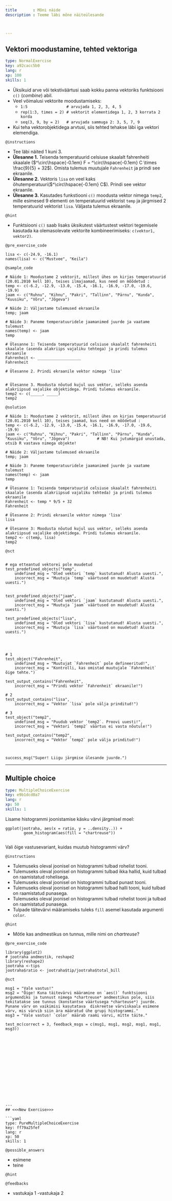 ```yaml
---
title       : Mõni näide
description : Teeme läbi mõne näiteülesande



---
```

## Vektori moodustamine, tehted vektoriga
```yaml
type: NormalExercise
key: a92cacc5b0
lang: r
xp: 100
skills: 1
```

- Üksikuid arve või tekstiväärtusi saab kokku panna vektoriks funktsiooni `c()` (*combine*) abil. 
- Veel võimalusi vektorite moodustamiseks:
    * `1:5                 # arvujada 1, 2, 3, 4, 5`
    * `rep(1:3, times = 2) # vektorit elementidega 1, 2, 3 korrata 2 korda`
    * `seq(3, 9, by = 2)   # arvujada sammuga 2: 3, 5, 7, 9`
- Kui teha vektorobjektidega arvtusi, siis tehted tehakse läbi iga vektori elemendiga.



`@instructions`
- Tee läbi näited 1 kuni 3.
- **Ülesanne 1.** Teisenda temperatuurid celsiuse skaalalt fahrenheiti skaalale ($^\circ\hspace{-0.1em} F = ^\circ\hspace{-0.1em} C \times \frac{9}{5} + 32$). Omista tulemus muutujale `Fahrenheit` ja prindi see ekraanile.
- **Ülesanne 2.** Vektoris `lisa` on veel kaks õhutemperatuuri($^\circ\hspace{-0.1em} C$). Prindi see vektor ekraanile.
- **Ülesanne 3.** Kasutades funkstiooni `c()` moodusta vektor nimega `temp2`, mille esimesed 9 elementi  on temperatuurid vektorist `temp` ja järgmised 2 temperatuurid vektorist `lisa`. Väljasta tulemus ekraanile.



`@hint`
- Funktsiooni `c()` saab lisaks üksikutest väärtustest vektori tegemisele kasutada ka olemasolevate vektorite kombineerimiseks: `c(vektor1, vektor2)`.



`@pre_exercise_code`
```{r}
lisa <- c(-24.9, -16.1)
names(lisa) <- c("Mustvee", "Keila")
```

`@sample_code`
```{r}
# Näide 1: Moodustame 2 vektorit, millest ühes on kirjas temperatuurid (20.01.2010 kell 10), teises ilmajaamad, kus need on mõõdetud :
temp <- c(-6.2, -12.9, -13.0, -15.4, -16.1, -16.9, -17.0, -19.6, -19.9)
jaam <- c("Ruhnu", "Kihnu", "Pakri", "Tallinn", "Pärnu", "Kunda", "Kuusiku", "Võru", "Jõgeva")            

# Näide 2: Väljastame tulemused ekraanile
temp; jaam

# Näide 3: Paneme temperatuuridele jaamanimed juurde ja vaatame tulemust
names(temp) <- jaam
temp

# Ülesanne 1: Teisenda temperatuurid celsiuse skaalalt fahrenheiti skaalale (asenda alakriips vajaliku tehtega) ja prindi tulemus ekraanile
Fahrenheit <- ___________________ 
Fahrenheit 

# Ülesanne 2. Prindi ekraanile vektor nimega 'lisa'


# Ülesanne 3. Moodusta nõutud kujul uus vektor, selleks asenda alakriipsud vajalike objektidega. Prindi tulemus ekraanile.
temp2 <- c(_____, _____) 
temp2
```

`@solution`
```{r}
# Näide 1: Moodustame 2 vektorit, millest ühes on kirjas temperatuurid (20.01.2010 kell 10), teises jaamad, kus need on mõõdetud :
temp <- c(-6.2, -12.9, -13.0, -15.4, -16.1, -16.9, -17.0, -19.6, -19.9)
jaam <- c("Ruhnu", "Kihnu", "Pakri", "Tallinn", "Pärnu", "Kunda", "Kuusiku", "Võru", "Jõgeva")            # NB! Kui jutumärgid unustada, otsib R vastava nimega objekte!

# Näide 2: Väljastame tulemused ekraanile
temp; jaam

# Näide 3: Paneme temperatuuridele jaamanimed juurde ja vaatame tulemust
names(temp) <- jaam
temp

# Ülesanne 1: Teisenda temperatuurid celsiuse skaalalt fahrenheiti skaalale (asenda alakriipsud vajaliku tehteda) ja prindi tulemus ekraanile
Fahrenheit <- temp * 9/5 + 32
Fahrenheit 

# Ülesanne 2: Prindi ekraanile vektor nimega 'lisa'
lisa

# Ülesanne 3: Moodusta nõutud kujul uus vektor, selleks asenda alakriipsud vajalike objektidega. Prindi tulemus ekraanile.
temp2 <- c(temp, lisa) 
temp2
```

`@sct`
```{r}

# ega etteantud vektorei pole muudetud
test_predefined_objects("temp",
    undefined_msg = "Oled vektori `temp` kustutanud! Alusta uuesti.", 
    incorrect_msg = "Muutuja `temp` väärtused on muudetud! Alusta uuesti.")
    
    
test_predefined_objects("jaam",
    undefined_msg = "Oled vektori `jaam` kustutanud! Alusta uuesti.", 
    incorrect_msg = "Muutuja `jaam` väärtused on muudetud! Alusta uuesti.")
    
test_predefined_objects("lisa",
    undefined_msg = "Oled vektori `lisa` kustutanud! Alusta uuesti.", 
    incorrect_msg = "Muutuja `lisa` väärtused on muudetud! Alusta uuesti.")
        
        


# 1
test_object("Fahrenheit", 
    undefined_msg = "Muutujat `Fahrenheit` pole defineeritud!", 
    incorrect_msg = "Kontrolli, kas omistad muutujale `Fahrenheit` õige tehte.")

test_output_contains("Fahrenheit", 
    incorrect_msg = "Prindi vektor `Fahrenheit` ekraanile!")

# 2
test_output_contains("lisa", 
    incorrect_msg = "Vektor `lisa` pole välja prinditud!")

# 3
test_object("temp2", 
    undefined_msg = "Puudub vektor `temp2`. Proovi uuesti!", 
    incorrect_msg = "Vektori `temp2` väärtus ei vasta nõutule!")
    
test_output_contains("temp2",
    incorrect_msg = "Vektor `temp2` pole välja prinditud!")



success_msg("Super! Liigu järgmise ülesande juurde.")

```






---
## Multiple choice

```yaml
type: MultipleChoiceExercise
key: e9b1dcd0a7
lang: r
xp: 50
skills: 1
```


Lisame histogrammi joonistamise käsku värvi järgmisel moel:
```{r}
ggplot(jootraha, aes(x = ratio, y = ..density..)) + 
        geom_histogram(aes(fill = "chartreuse"))
        
```


Vali õige vastusevariant, kuidas muutub histogrammi värv?


`@instructions`
- Tulemuseks oleval joonisel on histogrammi tulbad rohelist tooni.
- Tulemuseks oleval joonisel on histogrammi tulbad ikka hallid, kuid tulbad on raamistatud rohelisega.
- Tulemuseks oleval joonisel on histogrammi tulbad punast tooni.
- Tulemuseks oleval joonisel on histogrammi tulbad halli tooni, kuid tulbad on raamistatud punasega.
- Tulemuseks oleval joonisel on histogrammi tulbad rohelist tooni ja tulbad on raamistatud punasega.
- Tulpade täitevärvi määramiseks tuleks `fill` asemel kasutada argumenti `color`.



`@hint`
- Mõtle kas andmestikus on tunnus, mille nimi on *chartreuse*?

`@pre_exercise_code`
```{r}
library(ggplot2)
# jootraha andmestik, reshape2
library(reshape2)
jootraha <-tips
jootraha$ratio <- jootraha$tip/jootraha$total_bill
```

`@sct`
```{r}
msg1 = "Vale vastus!"
msg2 = "Õige! Kuna täitevärvi määramine on `aes()` funktsiooni argumendiks ja tunnust nimega *chartreuse* andmestikus pole, siis tekitatakse see tunnus (konstantse väärtusega *charteuse*) juurde. Punane värv on vaikimisi kasutatava  diskreetse värviskaala esimene värv, mis värvib siin ära määratud ühe grupi histogrammi."
msg3 = "Vale vastus! `color` määrab raami värvi, mitte täite."

test_mc(correct = 3, feedback_msgs = c(msg1, msg1, msg2, msg1, msg1, msg3))
















---
## <<<New Exercise>>>

```yaml
type: PureMultipleChoiceExercise
key: ff79a25fef
lang: r
xp: 50
skills: 1
```


`@possible_answers`
- esimene
- teine

`@hint`

`@feedbacks`
- vastukaja 1
-vastukaja 2
